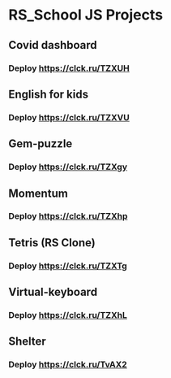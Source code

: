 # RS_School JS Projects

## Covid dashboard
### Deploy https://clck.ru/TZXUH

## English for kids
### Deploy https://clck.ru/TZXVU

## Gem-puzzle
### Deploy https://clck.ru/TZXgy

## Momentum 
### Deploy https://clck.ru/TZXhp

## Tetris (RS Clone)
### Deploy https://clck.ru/TZXTg

## Virtual-keyboard
### Deploy https://clck.ru/TZXhL

## Shelter
### Deploy https://clck.ru/TvAX2
